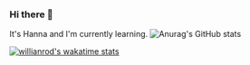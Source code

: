 ### Hi there 👋

It's Hanna and I'm currently learning.
![Anurag's GitHub stats](https://github-readme-stats.vercel.app/api?username=HannaParsa&show_icons=true&theme=transparent)

[![willianrod's wakatime stats](https://github-readme-stats.vercel.app/api/wakatime?username=HannaParsa)](https://github.com/anuraghazra/github-readme-stats)

<!--
**HannaParsa/HannaParsa** is a ✨ _special_ ✨ repository because its `README.md` (this file) appears on your GitHub profile.

*** It's Hanna Parsa and I'm currently learning***



